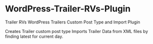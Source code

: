 WordPress-Trailer-RVs-Plugin
=============================

Trailer RVs WordPress Trailers Custom Post Type and Import Plugin

Creates Trailer custom post type
Imports Trailer Data from XML files by finding latest for current day.
